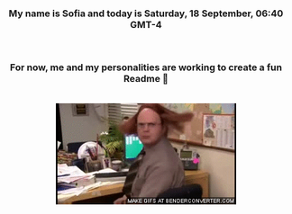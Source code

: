 


<div align="center">
<h3 >My name is Sofia and today is Saturday, 18 September, 06:40 GMT-4</h3><br>
<h3 >For now, me and my personalities are working to create a fun Readme 👋
</h3><br>
<img src='img/dwight.gif' alt='working...'/>
</div>
